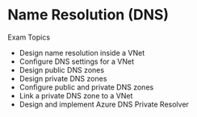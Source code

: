 # Name Resolution (DNS)
Exam Topics
- Design name resolution inside a VNet
- Configure DNS settings for a VNet
- Design public DNS zones
- Design private DNS zones
- Configure public and private DNS zones
- Link a private DNS zone to a VNet
- Design and implement Azure DNS Private Resolver
